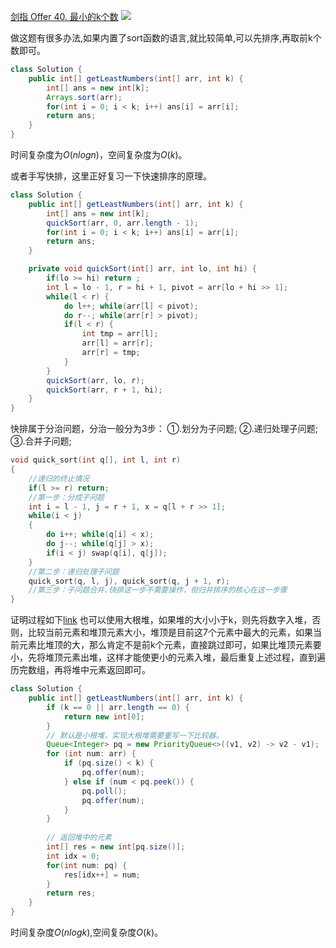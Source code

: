 [剑指 Offer 40. 最小的k个数](https://leetcode-cn.com/problems/zui-xiao-de-kge-shu-lcof/)
![](https://img2022.cnblogs.com/blog/2272548/202201/2272548-20220131151315931-1980976236.png)

做这题有很多办法,如果内置了sort函数的语言,就比较简单,可以先排序,再取前k个数即可。

```java
class Solution {
    public int[] getLeastNumbers(int[] arr, int k) {
        int[] ans = new int[k];
        Arrays.sort(arr);
        for(int i = 0; i < k; i++) ans[i] = arr[i];
        return ans;
    }
}
```
时间复杂度为$O(nlogn)$，空间复杂度为$O(k)$。

或者手写快排，这里正好复习一下快速排序的原理。

```java
class Solution {
    public int[] getLeastNumbers(int[] arr, int k) {
        int[] ans = new int[k];
        quickSort(arr, 0, arr.length - 1);
        for(int i = 0; i < k; i++) ans[i] = arr[i];
        return ans;
    }

    private void quickSort(int[] arr, int lo, int hi) {
        if(lo >= hi) return ;
        int l = lo - 1, r = hi + 1, pivot = arr[lo + hi >> 1];
        while(l < r) {
            do l++; while(arr[l] < pivot);
            do r--; while(arr[r] > pivot);
            if(l < r) {
                int tmp = arr[l];
                arr[l] = arr[r];
                arr[r] = tmp;
            }
        }
        quickSort(arr, lo, r);
        quickSort(arr, r + 1, hi);
    }
}
```
快排属于分治问题，分治一般分为3步：
①.划分为子问题;
②.递归处理子问题;
③.合并子问题;
```cpp
void quick_sort(int q[], int l, int r)
{
    //递归的终止情况
    if(l >= r) return;
    //第一步：分成子问题
    int i = l - 1, j = r + 1, x = q[l + r >> 1];
    while(i < j)
    {
        do i++; while(q[i] < x);
        do j--; while(q[j] > x);
        if(i < j) swap(q[i], q[j]);
    }
    //第二步：递归处理子问题
    quick_sort(q, l, j), quick_sort(q, j + 1, r);
    //第三步：子问题合并.快排这一步不需要操作，但归并排序的核心在这一步骤
}
```
证明过程如下[link](https://www.acwing.com/solution/content/16777/)
也可以使用大根堆，如果堆的大小小于k，则先将数字入堆，否则，比较当前元素和堆顶元素大小，堆顶是目前这7个元素中最大的元素，如果当前元素比堆顶的大，那么肯定不是前k个元素，直接跳过即可，如果比堆顶元素要小，先将堆顶元素出堆，这样才能使更小的元素入堆，最后重复上述过程，直到遍历完数组，再将堆中元素返回即可。
```java
class Solution {
    public int[] getLeastNumbers(int[] arr, int k) {
        if (k == 0 || arr.length == 0) {
            return new int[0];
        }
        // 默认是小根堆，实现大根堆需要重写一下比较器。
        Queue<Integer> pq = new PriorityQueue<>((v1, v2) -> v2 - v1);
        for (int num: arr) {
            if (pq.size() < k) {
                pq.offer(num);
            } else if (num < pq.peek()) {
                pq.poll();
                pq.offer(num);
            }
        }
        
        // 返回堆中的元素
        int[] res = new int[pq.size()];
        int idx = 0;
        for(int num: pq) {
            res[idx++] = num;
        }
        return res;
    }
}
```
时间复杂度$O(nlogk)$,空间复杂度$O(k)$。

